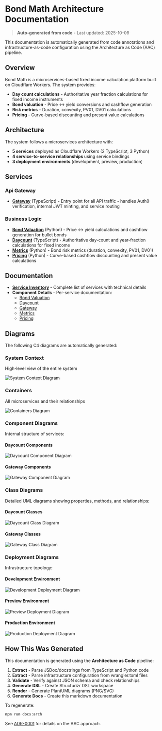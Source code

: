 # Bond Math Architecture Documentation

> **Auto-generated from code** - Last updated: 2025-10-09

This documentation is automatically generated from code annotations and
infrastructure-as-code configuration using the Architecture as Code (AAC)
pipeline.

## Overview

Bond Math is a microservices-based fixed income calculation platform built on
Cloudflare Workers. The system provides:

- **Day count calculations** - Authoritative year fraction calculations for
  fixed income instruments
- **Bond valuation** - Price ↔ yield conversions and cashflow generation
- **Risk metrics** - Duration, convexity, PV01, DV01 calculations
- **Pricing** - Curve-based discounting and present value calculations

## Architecture

The system follows a microservices architecture with:

- **5 services** deployed as Cloudflare Workers (2 TypeScript, 3 Python)
- **4 service-to-service relationships** using service bindings
- **3 deployment environments** (development, preview, production)

## Services

### Api Gateway

- **[Gateway](./components/gateway.md)** (TypeScript) - Entry point for all API
  traffic - handles Auth0 verification, internal JWT minting, and service
  routing

### Business Logic

- **[Bond Valuation](./components/bond-valuation.md)** (Python) - Price ↔ yield
  calculations and cashflow generation for bullet bonds
- **[Daycount](./components/daycount.md)** (TypeScript) - Authoritative
  day-count and year-fraction calculations for fixed income
- **[Metrics](./components/metrics.md)** (Python) - Bond risk metrics (duration,
  convexity, PV01, DV01)
- **[Pricing](./components/pricing.md)** (Python) - Curve-based cashflow
  discounting and present value calculations

## Documentation

- **[Service Inventory](./services.md)** - Complete list of services with
  technical details
- **Component Details** - Per-service documentation:
  - [Bond Valuation](./components/bond-valuation.md)
  - [Daycount](./components/daycount.md)
  - [Gateway](./components/gateway.md)
  - [Metrics](./components/metrics.md)
  - [Pricing](./components/pricing.md)

## Diagrams

The following C4 diagrams are automatically generated:

### System Context

High-level view of the entire system

![System Context Diagram](../diagrams/structurizr-SystemContext.png)

### Containers

All microservices and their relationships

![Containers Diagram](../diagrams/structurizr-Containers.png)

### Component Diagrams

Internal structure of services:

#### Daycount Components

![Daycount Component Diagram](../diagrams/structurizr-Components_daycount.png)

#### Gateway Components

![Gateway Component Diagram](../diagrams/structurizr-Components_gateway.png)

### Class Diagrams

Detailed UML diagrams showing properties, methods, and relationships:

#### Daycount Classes

![Daycount Class Diagram](../diagrams/class-diagram-daycount.png)

#### Gateway Classes

![Gateway Class Diagram](../diagrams/class-diagram-gateway.png)

### Deployment Diagrams

Infrastructure topology:

#### Development Environment

![Development Deployment Diagram](../diagrams/structurizr-Deployment_development.png)

#### Preview Environment

![Preview Deployment Diagram](../diagrams/structurizr-Deployment_preview.png)

#### Production Environment

![Production Deployment Diagram](../diagrams/structurizr-Deployment_production.png)

## How This Was Generated

This documentation is generated using the **Architecture as Code** pipeline:

1. **Extract** - Parse JSDoc/docstrings from TypeScript and Python code
2. **Extract** - Parse infrastructure configuration from wrangler.toml files
3. **Validate** - Verify against JSON schema and check relationships
4. **Generate DSL** - Create Structurizr DSL workspace
5. **Render** - Generate PlantUML diagrams (PNG/SVG)
6. **Generate Docs** - Create this markdown documentation

To regenerate:

```bash
npm run docs:arch
```

See [ADR-0001](../../adr/0001-architecture-as-code.md) for details on the AAC
approach.

